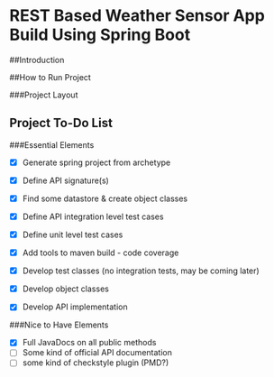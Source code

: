 # REST Based Weather Sensor App Build Using Spring Boot

##Introduction

##How to Run Project

###Project Layout

## Project To-Do List
###Essential Elements
- [X] Generate spring project from archetype
- [X] Define API signature(s)
- [X] Find some datastore & create object classes
- [X] Define API integration level test cases
- [X] Define unit level test cases
- [X] Add tools to maven build - code coverage
- [X] Develop test classes (no integration tests, may be coming later)
- [X] Develop object classes
- [X] Develop API implementation


###Nice to Have Elements
- [X] Full JavaDocs on all public methods
- [ ] Some kind of official API documentation
- [ ] some kind of checkstyle plugin (PMD?)
